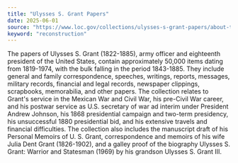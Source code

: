 ```yaml
---
title: "Ulysses S. Grant Papers"
date: 2025-06-01
source: "https://www.loc.gov/collections/ulysses-s-grant-papers/about-this-collection/"
keyword: "reconstruction"
---
```


The papers of Ulysses S. Grant (1822-1885), army officer and eighteenth president of the United States, contain approximately 50,000 items dating from 1819-1974, with the bulk falling in the period 1843-1885. They include general and family correspondence, speeches, writings, reports, messages, military records, financial and legal records, newspaper clippings, scrapbooks, memorabilia, and other papers. The collection relates to Grant's service in the Mexican War and Civil War, his pre-Civil War career, and his postwar service as U.S. secretary of war ad interim under President Andrew Johnson, his 1868 presidential campaign and two-term presidency, his unsuccessful 1880 presidential bid, and his extensive travels and financial difficulties. The collection also includes the manuscript draft of his Personal Memoirs of U. S. Grant, correspondence and memoirs of his wife Julia Dent Grant (1826-1902), and a galley proof of the biography Ulysses S. Grant: Warrior and Statesman (1969) by his grandson Ulysses S. Grant III.

